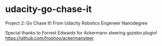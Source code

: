 # udacity-go-chase-it
Project 2: Go Chase It! From Udacity Robotics Engeneer Nanodegree

Special thanks to Forrest Edwards for Ackermann steering gazebo plugin!
https://github.com/froohoo/ackermansteer

